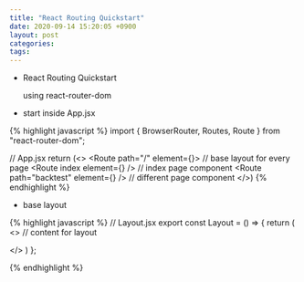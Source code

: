 ```yaml
---
title: "React Routing Quickstart"
date: 2020-09-14 15:20:05 +0900
layout: post
categories: 
tags: 
---
```


-   React Routing Quickstart

    using react-router-dom

-   start inside App.jsx

{% highlight javascript %}
import { BrowserRouter, Routes, Route } from "react-router-dom";

// App.jsx
return (<>
        <BrowserRouter>
          <Routes>
            <Route path="/" element={<Layout />}> // base layout for every page
              <Route index element={<Component />} /> // index page component
              <Route path="backtest" element={<Component />} /> // different page component
            </Route>
          </Routes>
        </BrowserRouter>
        </>)
{% endhighlight %}

-   base layout

{% highlight javascript %}
// Layout.jsx
export const Layout = () => {
        return (
            <>
              <NavBar/>
              <Outlet/>  // content for layout
              <Footer/>
            </>
        )
    };

{% endhighlight %}
